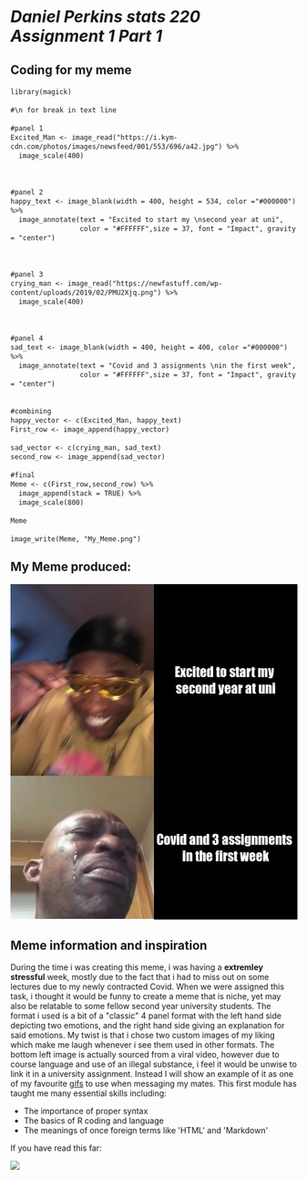 # *Daniel Perkins stats 220 Assignment 1 Part 1*
## **Coding for my meme**
``` 
library(magick)

#\n for break in text line

#panel 1
Excited_Man <- image_read("https://i.kym-cdn.com/photos/images/newsfeed/001/553/696/a42.jpg") %>%
  image_scale(400)



#panel 2
happy_text <- image_blank(width = 400, height = 534, color ="#000000") %>% 
  image_annotate(text = "Excited to start my \nsecond year at uni",
                 color = "#FFFFFF",size = 37, font = "Impact", gravity = "center") 



#panel 3 
crying_man <- image_read("https://newfastuff.com/wp-content/uploads/2019/02/PMU2Xjq.png") %>%
  image_scale(400)



#panel 4
sad_text <- image_blank(width = 400, height = 400, color ="#000000") %>% 
  image_annotate(text = "Covid and 3 assignments \nin the first week",
                 color = "#FFFFFF",size = 37, font = "Impact", gravity = "center")


#combining 
happy_vector <- c(Excited_Man, happy_text)
First_row <- image_append(happy_vector)

sad_vector <- c(crying_man, sad_text)
second_row <- image_append(sad_vector)

#final
Meme <- c(First_row,second_row) %>%
  image_append(stack = TRUE) %>%
  image_scale(800)

Meme

image_write(Meme, "My_Meme.png")
```

## **My Meme produced:**
![](My_Meme.png)

## Meme information and inspiration
During the time i was creating this meme, i was having a **extremley stressful** week, mostly due to the fact that i had to miss out on some lectures due to my newly contracted Covid. When we were assigned this task, i thought it would be funny to create a meme that is niche, yet may also be relatable to some fellow second year university students.
The format i used is a bit of a "classic" 4 panel format with the left hand side depicting two emotions, and the right hand side giving an explanation for said emotions. My twist is that i chose two custom images of my liking which make me laugh whenever i see them used in other formats. The bottom left image is actually sourced from a 
viral video, however due to course language and use of an illegal substance, i feel it would be unwise to link it in a university assignment. Instead I will show an example of it as one of my favourite [gifs](https://c.tenor.com/do8q_eYrsW4AAAAC/crying-black-guy-meme.gif) to use when messaging my mates.
This first module has taught me many essential skills including:
* The importance of proper syntax
* The basics of R coding and language
* The meanings of once foreign terms like 'HTML' and 'Markdown' 



If you have read this far:

![](http://www.reactiongifs.com/r/2013/10/thanks.gif)

